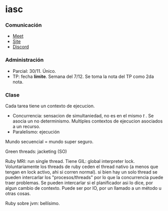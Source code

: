 # iasc

### Comunicación

* [Meet](https://meet.google.com/the-undd-esq)
* [Site](https://arquitecturas-concurrentes.github.io/)
* [Discord](https://discord.com/invite/ywcmpBmy)

### Administración

* Parcial: 30/11. Único. 
* TP: fecha **límite**. Semana del 7/12. Se toma la nota del TP como 2da nota.

### Clase

Cada tarea tiene un contexto de ejecucion.

* Concurrencia: sensacion de simultaniedad, no es en el mismo *t* . Se asocia un no determinismo. Multiples contextos de ejecucion asociados a un recurso.
* Paralelismo: ejecución 

Mundo secuencial = mundo super seguro.

Green threads: jacketing (SO)

Ruby MRI: run single thread. Tiene GIL: global interpreter lock. Voluntariamente los threads de ruby ceden el thread nativo (a menos que tengan en lock activo, ahi si corren normal).
  si bien hay un solo thread se pueden intercarlar los "procesos/threads" por lo que la concurrencia puede traer problemas. Se pueden intercarlar si el planificador asi lo dice, por algun cambio de contexto. Puede ser por IO, por un llamado a un método u otras cosas.
  
Ruby sobre jvm: bellísimo.








